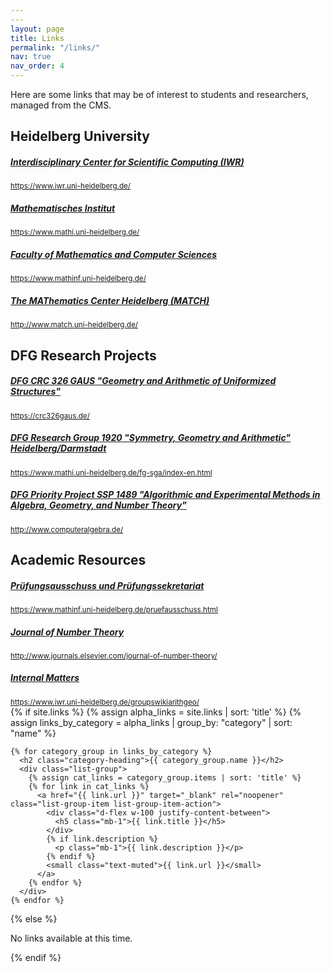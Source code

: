 ```yaml
---
---
layout: page
title: Links
permalink: "/links/"
nav: true
nav_order: 4
---
```


<p class="translatable-content" data-translation-key="links.intro">Here are some links that may be of interest to students and researchers, managed from the CMS.</p>

<!-- Heidelberg University Links -->
<h2>Heidelberg University</h2>
<div class="list-group mb-4">
  <a href="https://www.iwr.uni-heidelberg.de/" target="_blank" rel="noopener" class="list-group-item list-group-item-action">
    <div class="d-flex w-100 justify-content-between">
      <h5 class="mb-1">Interdisciplinary Center for Scientific Computing (IWR)</h5>
    </div>
    <small class="text-muted">https://www.iwr.uni-heidelberg.de/</small>
  </a>
  
  <a href="https://www.mathi.uni-heidelberg.de/" target="_blank" rel="noopener" class="list-group-item list-group-item-action">
    <div class="d-flex w-100 justify-content-between">
      <h5 class="mb-1">Mathematisches Institut</h5>
    </div>
    <small class="text-muted">https://www.mathi.uni-heidelberg.de/</small>
  </a>
  
  <a href="https://www.mathinf.uni-heidelberg.de/" target="_blank" rel="noopener" class="list-group-item list-group-item-action">
    <div class="d-flex w-100 justify-content-between">
      <h5 class="mb-1">Faculty of Mathematics and Computer Sciences</h5>
    </div>
    <small class="text-muted">https://www.mathinf.uni-heidelberg.de/</small>
  </a>
  
  <a href="http://www.match.uni-heidelberg.de/" target="_blank" rel="noopener" class="list-group-item list-group-item-action">
    <div class="d-flex w-100 justify-content-between">
      <h5 class="mb-1">The MAThematics Center Heidelberg (MATCH)</h5>
    </div>
    <small class="text-muted">http://www.match.uni-heidelberg.de/</small>
  </a>
</div>

<!-- DFG Research Projects -->
<h2>DFG Research Projects</h2>
<div class="list-group mb-4">
  <a href="https://crc326gaus.de/" target="_blank" rel="noopener" class="list-group-item list-group-item-action">
    <div class="d-flex w-100 justify-content-between">
      <h5 class="mb-1">DFG CRC 326 GAUS "Geometry and Arithmetic of Uniformized Structures"</h5>
    </div>
    <small class="text-muted">https://crc326gaus.de/</small>
  </a>
  
  <a href="https://www.mathi.uni-heidelberg.de/fg-sga/index-en.html" target="_blank" rel="noopener" class="list-group-item list-group-item-action">
    <div class="d-flex w-100 justify-content-between">
      <h5 class="mb-1">DFG Research Group 1920 "Symmetry, Geometry and Arithmetic" Heidelberg/Darmstadt</h5>
    </div>
    <small class="text-muted">https://www.mathi.uni-heidelberg.de/fg-sga/index-en.html</small>
  </a>
  
  <a href="http://www.computeralgebra.de/" target="_blank" rel="noopener" class="list-group-item list-group-item-action">
    <div class="d-flex w-100 justify-content-between">
      <h5 class="mb-1">DFG Priority Project SSP 1489 "Algorithmic and Experimental Methods in Algebra, Geometry, and Number Theory"</h5>
    </div>
    <small class="text-muted">http://www.computeralgebra.de/</small>
  </a>
</div>

<!-- Academic Resources -->
<h2>Academic Resources</h2>
<div class="list-group mb-4">
  <a href="https://www.mathinf.uni-heidelberg.de/pruefausschuss.html" target="_blank" rel="noopener" class="list-group-item list-group-item-action">
    <div class="d-flex w-100 justify-content-between">
      <h5 class="mb-1">Prüfungsausschuss und Prüfungssekretariat</h5>
    </div>
    <small class="text-muted">https://www.mathinf.uni-heidelberg.de/pruefausschuss.html</small>
  </a>
  
  <a href="http://www.journals.elsevier.com/journal-of-number-theory/" target="_blank" rel="noopener" class="list-group-item list-group-item-action">
    <div class="d-flex w-100 justify-content-between">
      <h5 class="mb-1">Journal of Number Theory</h5>
    </div>
    <small class="text-muted">http://www.journals.elsevier.com/journal-of-number-theory/</small>
  </a>
  
  <a href="https://www.iwr.uni-heidelberg.de/groupswikiarithgeo/" target="_blank" rel="noopener" class="list-group-item list-group-item-action">
    <div class="d-flex w-100 justify-content-between">
      <h5 class="mb-1">Internal Matters</h5>
    </div>
    <small class="text-muted">https://www.iwr.uni-heidelberg.de/groupswikiarithgeo/</small>
  </a>
</div>

<div class="links-list mt-5">
 {% if site.links %}
   {% assign alpha_links = site.links | sort: 'title' %}
    {% assign links_by_category = alpha_links | group_by: "category" | sort: "name" %}
    
    {% for category_group in links_by_category %}
      <h2 class="category-heading">{{ category_group.name }}</h2>
      <div class="list-group">
        {% assign cat_links = category_group.items | sort: 'title' %}
        {% for link in cat_links %}
          <a href="{{ link.url }}" target="_blank" rel="noopener" class="list-group-item list-group-item-action">
            <div class="d-flex w-100 justify-content-between">
              <h5 class="mb-1">{{ link.title }}</h5>
            </div>
            {% if link.description %}
              <p class="mb-1">{{ link.description }}</p>
            {% endif %}
            <small class="text-muted">{{ link.url }}</small>
          </a>
        {% endfor %}
      </div>
    {% endfor %}
  {% else %}
    <p class="text-muted">No links available at this time.</p>
  {% endif %}
</div>

<style>
.category-heading {
  font-size: 2rem;
  margin-top: 3rem;
  margin-bottom: 1.5rem;
  padding-bottom: 0.5rem;
  border-bottom: 2px solid var(--primary);
  color: var(--text-primary);
}

/* Dark mode enhancements for links page */
[data-theme="dark"] .list-group-item,
body.dark-mode .list-group-item {
  background: linear-gradient(135deg, var(--bg-secondary) 0%, var(--bg-tertiary) 100%) !important;
  border-color: var(--border-color) !important;
  color: var(--text-primary) !important;
  box-shadow: 0 4px 12px rgba(0, 0, 0, 0.1) !important;
  transition: all 0.3s ease !important;
}

[data-theme="dark"] .list-group-item:hover,
body.dark-mode .list-group-item:hover {
  background: linear-gradient(135deg, var(--bg-tertiary) 0%, var(--bg-muted) 100%) !important;
  border-color: var(--primary) !important;
  transform: translateY(-3px) !important;
  box-shadow: 0 8px 20px rgba(248, 113, 113, 0.2) !important;
}

[data-theme="dark"] .list-group-item h5,
body.dark-mode .list-group-item h5 {
  color: var(--text-primary) !important;
}

[data-theme="dark"] .list-group-item small,
body.dark-mode .list-group-item small {
  color: var(--text-muted) !important;
}

[data-theme="dark"] .list-group-item p,
body.dark-mode .list-group-item p {
  color: var(--text-secondary) !important;
}
</style> 